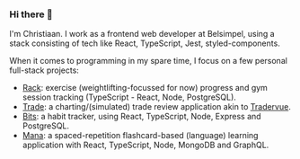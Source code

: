 ### Hi there 👋

I'm Christiaan. I work as a frontend web developer at Belsimpel, using a stack consisting of tech like React, TypeScript, Jest, styled-components.

When it comes to programming in my spare time, I focus on a few personal full-stack projects:
- [Rack](https://github.com/seerden/rack): exercise (weightlifting-focussed for now) progress and gym session tracking (TypeScript - React, Node, PostgreSQL).
- [Trade](https://github.com/seerden/trade): a charting/(simulated) trade review application akin to [Tradervue](https://www.tradervue.com/).
- [Bits](https://github.com/seerden/Bits): a habit tracker, using React, TypeScript, Node, Express and PostgreSQL.
- [Mana](https://github.com/seerden/mana): a spaced-repetition flashcard-based (language) learning application with React, TypeScript, Node, MongoDB and GraphQL.
